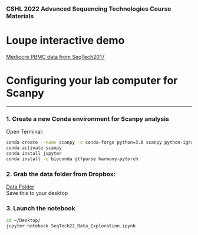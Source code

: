 ### CSHL 2022 Advanced Sequencing Technologies  Course Materials

# Loupe interactive demo
[Mediocre PBMC data from SeqTech2017](https://www.dropbox.com/sh/qksaunln69yrqd1/AAAKLZ4E-yyfhb5-eYSnvnnZa?dl=0)

# Configuring your lab computer for Scanpy 
-------

### 1. Create a new Conda environment for Scanpy analysis

Open Terminal:
```bash
conda create --name scanpy -c conda-forge python=3.8 scanpy python-igraph 
conda activate scanpy
conda install jupyter
conda install -c bioconda gtfparse harmony-pytorch
```

### 2. Grab the data folder from Dropbox:
[Data Folder](https://www.dropbox.com/t/0nf8d4Wx48pCQpj7)  
Save this to your desktop

### 3. Launch the notebook
```bash
cd ~/Desktop/
jupyter notebook SeqTech22_Data_Exploration.ipynb
```
